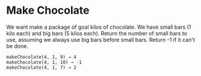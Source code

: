 # Make Chocolate

We want make a package of goal kilos of chocolate. We have small bars (1 kilo each) and big bars (5 kilos each). Return the number of small bars to use, assuming we always use big bars before small bars. Return -1 if it can't be done.

```
makeChocolate(4, 1, 9) → 4
makeChocolate(4, 1, 10) → -1
makeChocolate(4, 1, 7) → 2
```
